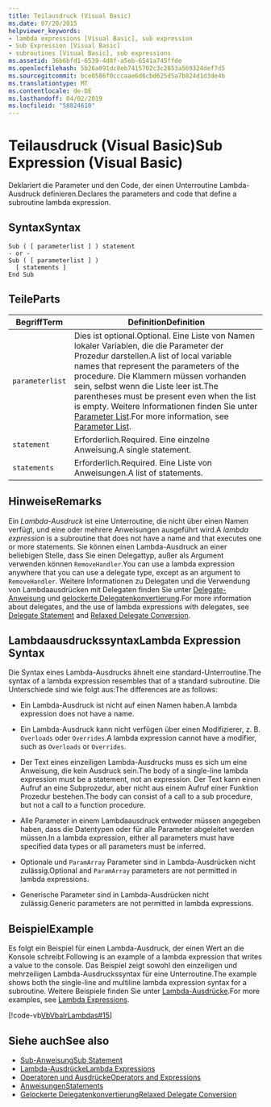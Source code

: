 ```yaml
---
title: Teilausdruck (Visual Basic)
ms.date: 07/20/2015
helpviewer_keywords:
- lambda expressions [Visual Basic], sub expression
- Sub Expression [Visual Basic]
- subroutines [Visual Basic], sub expressions
ms.assetid: 36b6bfd1-6539-4d8f-a5eb-6541a745ffde
ms.openlocfilehash: 5b26a091dc8eb7415702c3c2853a569324def7d5
ms.sourcegitcommit: bce0586f0cccaae6d6cbd625d5a7b824d1d3de4b
ms.translationtype: MT
ms.contentlocale: de-DE
ms.lasthandoff: 04/02/2019
ms.locfileid: "58824610"
---
```

# <a name="sub-expression-visual-basic"></a><span data-ttu-id="7a90d-102">Teilausdruck (Visual Basic)</span><span class="sxs-lookup"><span data-stu-id="7a90d-102">Sub Expression (Visual Basic)</span></span>
<span data-ttu-id="7a90d-103">Deklariert die Parameter und den Code, der einen Unterroutine Lambda-Ausdruck definieren.</span><span class="sxs-lookup"><span data-stu-id="7a90d-103">Declares the parameters and code that define a subroutine lambda expression.</span></span>  
  
## <a name="syntax"></a><span data-ttu-id="7a90d-104">Syntax</span><span class="sxs-lookup"><span data-stu-id="7a90d-104">Syntax</span></span>  
  
```  
Sub ( [ parameterlist ] ) statement  
- or -  
Sub ( [ parameterlist ] )  
  [ statements ]  
End Sub  
```  
  
## <a name="parts"></a><span data-ttu-id="7a90d-105">Teile</span><span class="sxs-lookup"><span data-stu-id="7a90d-105">Parts</span></span>  
  
|<span data-ttu-id="7a90d-106">Begriff</span><span class="sxs-lookup"><span data-stu-id="7a90d-106">Term</span></span>|<span data-ttu-id="7a90d-107">Definition</span><span class="sxs-lookup"><span data-stu-id="7a90d-107">Definition</span></span>|  
|---|---|  
|`parameterlist`|<span data-ttu-id="7a90d-108">Dies ist optional.</span><span class="sxs-lookup"><span data-stu-id="7a90d-108">Optional.</span></span> <span data-ttu-id="7a90d-109">Eine Liste von Namen lokaler Variablen, die die Parameter der Prozedur darstellen.</span><span class="sxs-lookup"><span data-stu-id="7a90d-109">A list of local variable names that represent the parameters of the procedure.</span></span> <span data-ttu-id="7a90d-110">Die Klammern müssen vorhanden sein, selbst wenn die Liste leer ist.</span><span class="sxs-lookup"><span data-stu-id="7a90d-110">The parentheses must be present even when the list is empty.</span></span> <span data-ttu-id="7a90d-111">Weitere Informationen finden Sie unter [Parameter List](../../../visual-basic/language-reference/statements/parameter-list.md).</span><span class="sxs-lookup"><span data-stu-id="7a90d-111">For more information, see [Parameter List](../../../visual-basic/language-reference/statements/parameter-list.md).</span></span>|  
|`statement`|<span data-ttu-id="7a90d-112">Erforderlich.</span><span class="sxs-lookup"><span data-stu-id="7a90d-112">Required.</span></span> <span data-ttu-id="7a90d-113">Eine einzelne Anweisung.</span><span class="sxs-lookup"><span data-stu-id="7a90d-113">A single statement.</span></span>|  
|`statements`|<span data-ttu-id="7a90d-114">Erforderlich.</span><span class="sxs-lookup"><span data-stu-id="7a90d-114">Required.</span></span> <span data-ttu-id="7a90d-115">Eine Liste von Anweisungen.</span><span class="sxs-lookup"><span data-stu-id="7a90d-115">A list of statements.</span></span>|  
  
## <a name="remarks"></a><span data-ttu-id="7a90d-116">Hinweise</span><span class="sxs-lookup"><span data-stu-id="7a90d-116">Remarks</span></span>  
 <span data-ttu-id="7a90d-117">Ein *Lambda-Ausdruck* ist eine Unterroutine, die nicht über einen Namen verfügt, und eine oder mehrere Anweisungen ausgeführt wird.</span><span class="sxs-lookup"><span data-stu-id="7a90d-117">A *lambda expression* is a subroutine that does not have a name and that executes one or more statements.</span></span> <span data-ttu-id="7a90d-118">Sie können einen Lambda-Ausdruck an einer beliebigen Stelle, dass Sie einen Delegattyp, außer als Argument verwenden können `RemoveHandler`.</span><span class="sxs-lookup"><span data-stu-id="7a90d-118">You can use a lambda expression anywhere that you can use a delegate type, except as an argument to `RemoveHandler`.</span></span> <span data-ttu-id="7a90d-119">Weitere Informationen zu Delegaten und die Verwendung von Lambdaausdrücken mit Delegaten finden Sie unter [Delegate-Anweisung](../../../visual-basic/language-reference/statements/delegate-statement.md) und [gelockerte Delegatenkonvertierung](../../../visual-basic/programming-guide/language-features/delegates/relaxed-delegate-conversion.md).</span><span class="sxs-lookup"><span data-stu-id="7a90d-119">For more information about delegates, and the use of lambda expressions with delegates, see [Delegate Statement](../../../visual-basic/language-reference/statements/delegate-statement.md) and [Relaxed Delegate Conversion](../../../visual-basic/programming-guide/language-features/delegates/relaxed-delegate-conversion.md).</span></span>  
  
## <a name="lambda-expression-syntax"></a><span data-ttu-id="7a90d-120">Lambdaausdruckssyntax</span><span class="sxs-lookup"><span data-stu-id="7a90d-120">Lambda Expression Syntax</span></span>  
 <span data-ttu-id="7a90d-121">Die Syntax eines Lambda-Ausdrucks ähnelt eine standard-Unterroutine.</span><span class="sxs-lookup"><span data-stu-id="7a90d-121">The syntax of a lambda expression resembles that of a standard subroutine.</span></span> <span data-ttu-id="7a90d-122">Die Unterschiede sind wie folgt aus:</span><span class="sxs-lookup"><span data-stu-id="7a90d-122">The differences are as follows:</span></span>  
  
-   <span data-ttu-id="7a90d-123">Ein Lambda-Ausdruck ist nicht auf einen Namen haben.</span><span class="sxs-lookup"><span data-stu-id="7a90d-123">A lambda expression does not have a name.</span></span>  
  
-   <span data-ttu-id="7a90d-124">Ein Lambda-Ausdruck kann nicht verfügen über einen Modifizierer, z. B. `Overloads` oder `Overrides`.</span><span class="sxs-lookup"><span data-stu-id="7a90d-124">A lambda expression cannot have a modifier, such as `Overloads` or `Overrides`.</span></span>  
  
-   <span data-ttu-id="7a90d-125">Der Text eines einzeiligen Lambda-Ausdrucks muss es sich um eine Anweisung, die kein Ausdruck sein.</span><span class="sxs-lookup"><span data-stu-id="7a90d-125">The body of a single-line lambda expression must be a statement, not an expression.</span></span> <span data-ttu-id="7a90d-126">Der Text kann einen Aufruf an eine Subprozedur, aber nicht aus einem Aufruf einer Funktion Prozedur bestehen.</span><span class="sxs-lookup"><span data-stu-id="7a90d-126">The body can consist of a call to a sub procedure, but not a call to a function procedure.</span></span>  
  
-   <span data-ttu-id="7a90d-127">Alle Parameter in einem Lambdaausdruck entweder müssen angegeben haben, dass die Datentypen oder für alle Parameter abgeleitet werden müssen.</span><span class="sxs-lookup"><span data-stu-id="7a90d-127">In a lambda expression, either all parameters must have specified data types or all parameters must be inferred.</span></span>  
  
-   <span data-ttu-id="7a90d-128">Optionale und `ParamArray` Parameter sind in Lambda-Ausdrücken nicht zulässig.</span><span class="sxs-lookup"><span data-stu-id="7a90d-128">Optional and `ParamArray` parameters are not permitted in lambda expressions.</span></span>  
  
-   <span data-ttu-id="7a90d-129">Generische Parameter sind in Lambda-Ausdrücken nicht zulässig.</span><span class="sxs-lookup"><span data-stu-id="7a90d-129">Generic parameters are not permitted in lambda expressions.</span></span>  
  
## <a name="example"></a><span data-ttu-id="7a90d-130">Beispiel</span><span class="sxs-lookup"><span data-stu-id="7a90d-130">Example</span></span>  
 <span data-ttu-id="7a90d-131">Es folgt ein Beispiel für einen Lambda-Ausdruck, der einen Wert an die Konsole schreibt.</span><span class="sxs-lookup"><span data-stu-id="7a90d-131">Following is an example of a lambda expression that writes a value to the console.</span></span> <span data-ttu-id="7a90d-132">Das Beispiel zeigt sowohl den einzeiligen und mehrzeiligen Lambda-Ausdruckssyntax für eine Unterroutine.</span><span class="sxs-lookup"><span data-stu-id="7a90d-132">The example shows both the single-line and multiline lambda expression syntax for a subroutine.</span></span> <span data-ttu-id="7a90d-133">Weitere Beispiele finden Sie unter [Lambda-Ausdrücke](../../../visual-basic/programming-guide/language-features/procedures/lambda-expressions.md).</span><span class="sxs-lookup"><span data-stu-id="7a90d-133">For more examples, see [Lambda Expressions](../../../visual-basic/programming-guide/language-features/procedures/lambda-expressions.md).</span></span>  
  
 [!code-vb[VbVbalrLambdas#15](~/samples/snippets/visualbasic/VS_Snippets_VBCSharp/VbVbalrLambdas/VB/Class1.vb#15)]  
  
## <a name="see-also"></a><span data-ttu-id="7a90d-134">Siehe auch</span><span class="sxs-lookup"><span data-stu-id="7a90d-134">See also</span></span>

- [<span data-ttu-id="7a90d-135">Sub-Anweisung</span><span class="sxs-lookup"><span data-stu-id="7a90d-135">Sub Statement</span></span>](../../../visual-basic/language-reference/statements/sub-statement.md)
- [<span data-ttu-id="7a90d-136">Lambda-Ausdrücke</span><span class="sxs-lookup"><span data-stu-id="7a90d-136">Lambda Expressions</span></span>](../../../visual-basic/programming-guide/language-features/procedures/lambda-expressions.md)
- [<span data-ttu-id="7a90d-137">Operatoren und Ausdrücke</span><span class="sxs-lookup"><span data-stu-id="7a90d-137">Operators and Expressions</span></span>](../../../visual-basic/programming-guide/language-features/operators-and-expressions/index.md)
- [<span data-ttu-id="7a90d-138">Anweisungen</span><span class="sxs-lookup"><span data-stu-id="7a90d-138">Statements</span></span>](../../../visual-basic/programming-guide/language-features/statements.md)
- [<span data-ttu-id="7a90d-139">Gelockerte Delegatenkonvertierung</span><span class="sxs-lookup"><span data-stu-id="7a90d-139">Relaxed Delegate Conversion</span></span>](../../../visual-basic/programming-guide/language-features/delegates/relaxed-delegate-conversion.md)
